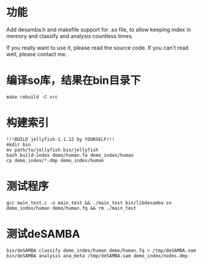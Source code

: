 # 功能
Add desamba.h and makefile support for .so file, to allow keeping index in memory and classify and analysis countless times.

If you really want to use it, please read the source code. If you can't read well, please contact me.

# 编译so库，结果在bin目录下
```
make rebuild -C src
```

# 构建索引
```
!!!BUILD jellyfish-1.1.12 by YOURSELF!!!
mkdir bin
mv path/to/jellyfish bin/jellyfish
bash build-index demo/human.fa demo_index/human
cp demo_index/*.dmp demo_index/human
```

# 测试程序
```
gcc main_test.c -o main_test && ./main_test bin/libdesamba.so demo_index/human demo/human.fq && rm ./main_test
```

# 测试deSAMBA
```
bin/deSAMBA classify demo_index/human demo/human.fq > /tmp/deSAMBA.sam
bin/deSAMBA analysis ana_meta /tmp/deSAMBA.sam demo_index/nodes.dmp
```